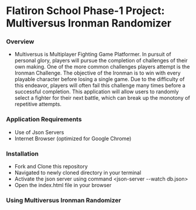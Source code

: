 # Flatiron School Phase-1 Project: Multiversus Ironman Randomizer

### Overview
* Multiversus is Multiplayer Fighting Game Platformer.  In pursuit of personal glory, players will pursue the completion of challenges of their own making.  One of the more common challenges players attempt is the Ironman Challenge.  The objective of the Ironman is to win with every playable character before losing a single game.  Due to the difficulty of this endeavor, players will often fail this challenge many times before a successful completion.  This application will allow users to randomly select a fighter for their next battle, which can break up the monotony of repetitive attempts.

### Application Requirements
* Use of Json Servers
* Internet Browser (optimized for Google Chrome)

### Installation
* Fork and Clone this repository
* Navigated to newly cloned directory in your terminal
* Activate the json server using command <json-server --watch db.json>
* Open the index.html file in your browser

### Using Multiversus Ironman Randomizer